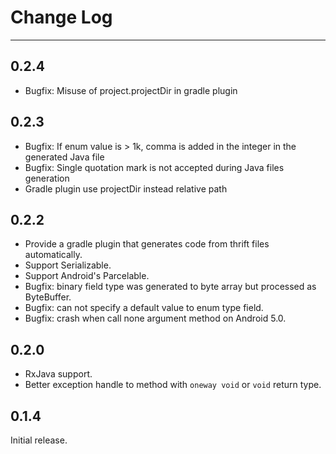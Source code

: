 # Change Log

-------

## 0.2.4
* Bugfix: Misuse of project.projectDir in gradle plugin

## 0.2.3
* Bugfix: If enum value is > 1k, comma is added in the integer in the generated Java file
* Bugfix: Single quotation mark is not accepted during Java files generation
* Gradle plugin use projectDir instead relative path

## 0.2.2
* Provide a gradle plugin that generates code from thrift files automatically.
* Support Serializable.
* Support Android's Parcelable.
* Bugfix: binary field type was generated to byte array but processed as ByteBuffer.
* Bugfix: can not specify a default value to enum type field.
* Bugfix: crash when call none argument method on Android 5.0.

## 0.2.0

* RxJava support. 
* Better exception handle to method with `oneway void` or `void` return type.

## 0.1.4

Initial release.
